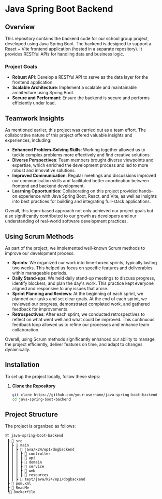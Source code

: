 # Java Spring Boot Backend

## Overview

This repository contains the backend code for our school group project, developed using Java Spring Boot. 
The backend is designed to support a React + Vite frontend application (hosted in a separate repository). 
It provides RESTful APIs for handling data and business logic.

### Project Goals

- **Robust API**: Develop a RESTful API to serve as the data layer for the frontend application.
- **Scalable Architecture**: Implement a scalable and maintainable architecture using Spring Boot.
- **Secure and Performant**: Ensure the backend is secure and performs efficiently under load.


## Teamwork Insights

As mentioned earlier, this project was carried out as a team effort. The collaborative nature of this project offered valuable insights and experiences, including:

- **Enhanced Problem-Solving Skills**: Working together allowed us to tackle complex problems more effectively and find creative solutions.
- **Diverse Perspectives**: Team members brought diverse viewpoints and expertise, which enriched the development process and led to more robust and innovative solutions.
- **Improved Communication**: Regular meetings and discussions improved our communication skills and facilitated better coordination between frontend and backend development.
- **Learning Opportunities**: Collaborating on this project provided hands-on experience with Java Spring Boot, React, and Vite, as well as insights into best practices for building and integrating full-stack applications.

Overall, this team-based approach not only achieved our project goals but also significantly contributed to our growth as developers and our understanding of real-world software development practices.

## Using Scrum Methods

As part of the project, we implemented well-known Scrum methods to improve our development process:

- **Sprints**: We organized our work into time-boxed sprints, typically lasting two weeks. This helped us focus on specific features and deliverables within manageable periods.
- **Daily Stand-ups**: We held daily stand-up meetings to discuss progress, identify blockers, and plan the day's work. This practice kept everyone aligned and responsive to any issues that arose.
- **Sprint Planning and Reviews**: At the beginning of each sprint, we planned our tasks and set clear goals. At the end of each sprint, we reviewed our progress, demonstrated completed work, and gathered feedback for improvements.
- **Retrospectives**: After each sprint, we conducted retrospectives to reflect on what went well and what could be improved. This continuous feedback loop allowed us to refine our processes and enhance team collaboration.

Overall, using Scrum methods significantly enhanced our ability to manage the project efficiently, deliver features on time, and adapt to changes dynamically.

## Installation

To set up the project locally, follow these steps:

1. **Clone the Repository**
   ```sh
   git clone https://github.com/your-username/java-spring-boot-backend.git
   cd java-spring-boot-backend

## Project Structure
The project is organized as follows:

```plaintext
📦 java-spring-boot-backend
 ┣ 📂 src
 ┃ ┣ 📂 main
 ┃ ┃ ┣ 📂 java/k24/op1/dogbackend
 ┃ ┃ ┃ ┣ 📂 controller
 ┃ ┃ ┃ ┣ 📂 api
 ┃ ┃ ┃ ┣ 📂 domain
 ┃ ┃ ┃ ┣ 📂 service
 ┃ ┃ ┃ ┣ 📂 web
 ┃ ┃ ┃ ┣ 📂 resources
 ┃ ┃ ┣ 📂 test/java/k24/op1/dogbackend
 ┣ 📜 pom.xml
 ┣ 📜 ReadMe
 ┗📜 Dockerfile

